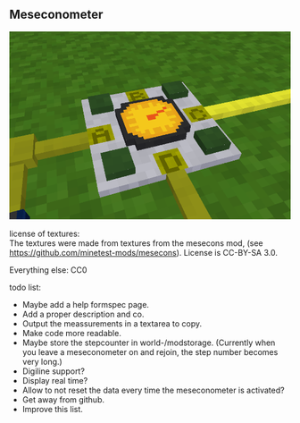 Meseconometer
-------------

![screenshot](https://raw.githubusercontent.com/DS-Minetest/meseconometer/master/screenshot.png)

license of textures:  
The textures were made from textures from the mesecons mod, (see https://github.com/minetest-mods/mesecons). License is CC-BY-SA 3.0.

Everything else: CC0  

todo list:  
- Maybe add a help formspec page.  
- Add a proper description and co.  
- Output the meassurements in a textarea to copy.  
- Make code more readable.  
- Maybe store the stepcounter in world-/modstorage. (Currently when you leave a meseconometer on and rejoin, the step number becomes very long.)  
- Digiline support?  
- Display real time?  
- Allow to not reset the data every time the meseconometer is activated?  
- Get away from github.  
- Improve this list.  
